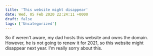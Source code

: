 ```yaml
---
title: 'This website might disappear'
date: Wed, 05 Feb 2020 22:24:11 +0000
draft: false
tags: ['Uncategorized']
---
```


So if weren't aware, my dad hosts this website and owns the domain. However, he is not going to renew it for 2021, so this website might disappear next year. I'm really sorry about this.